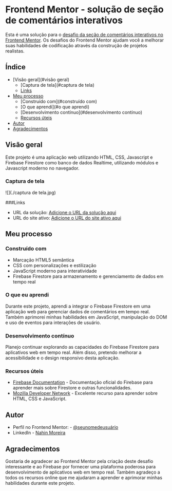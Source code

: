 # Frontend Mentor - solução de seção de comentários interativos

Esta é uma solução para o [desafio da seção de comentários interativos no Frontend Mentor](https://www.frontendmentor.io/challenges/interactive-comments-section-iG1RugEG9). Os desafios do Frontend Mentor ajudam você a melhorar suas habilidades de codificação através da construção de projetos realistas.

## Índice

- [Visão geral](#visão geral)
  - [Captura de tela](#captura de tela)
  - [Links](#links)
- [Meu processo](#meu-processo)
  - [Construído com](#construído com)
  - [O que aprendi](#o que aprendi)
  - [Desenvolvimento contínuo](#desenvolvimento contínuo)
  - [Recursos úteis](#useful-resources)
- [Autor](#autor)
- [Agradecimentos](#agradecimentos)

## Visão geral

Este projeto é uma aplicação web utilizando HTML, CSS, Javascript e Firebase Firestore como banco de dados Realtime, utilizando módulos e Javascript moderno no navegador.


### Captura de tela

![](./captura de tela.jpg)


###Links

- URL da solução: [Adicione o URL da solução aqui](https://your-solution-url.com)
- URL do site ativo: [Adicione o URL do site ativo aqui](https://your-live-site-url.com)

## Meu processo

### Construído com

- Marcação HTML5 semântica
- CSS com personalizações e estilização
- JavaScript moderno para interatividade
- Firebase Firestore para armazenamento e gerenciamento de dados em tempo real 


### O que eu aprendi

Durante este projeto, aprendi a integrar o Firebase Firestore em uma aplicação web para gerenciar dados de comentários em tempo real. Também aprimorei minhas habilidades em JavaScript, manipulação do DOM e uso de eventos para interações de usuário.


### Desenvolvimento contínuo

Planejo continuar explorando as capacidades do Firebase Firestore para aplicativos web em tempo real. Além disso, pretendo melhorar a acessibilidade e o design responsivo desta aplicação.


### Recursos úteis

- [Firebase Documentation](https://firebase.google.com/docs?hl=pt-br) - Documentação oficial do Firebase para aprender mais sobre Firestore e outras funcionalidades.
- [Mozilla Developer Network](https://developer.mozilla.org/en-US/) - Excelente recurso para aprender sobre HTML, CSS e JavaScript.


## Autor

- Perfil no Frontend Mentor: - [@seunomedeusuário](https://www.frontendmentor.io/profile/nahinMSM)
- LinkedIn - [Nahin Moreira](https://www.linkedin.com/in/nahin-moreira-752b9a246/)


## Agradecimentos

Gostaria de agradecer ao Frontend Mentor pela criação deste desafio interessante e ao Firebase por fornecer uma plataforma poderosa para desenvolvimento de aplicativos web em tempo real. Também agradeço a todos os recursos online que me ajudaram a aprender e aprimorar minhas habilidades durante este projeto.